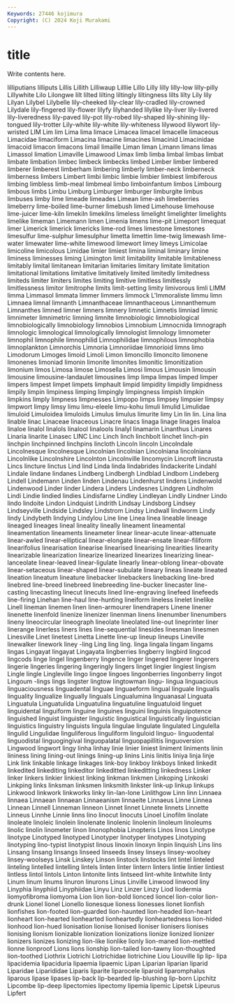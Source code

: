 ```yaml
---
Keywords: 27446 kojimura
Copyright: (C) 2024 Koji Murakami
---
```


# title

Write contents here.



lilliputians lilliputs Lillis Lillith Lilliwaup Lilllie Lillo
Lilly lilly lilly-low lilly-pilly Lillywhite Lilo Lilongwe lilt lilted lilting
liltingly liltingness lilts lilty Lily lily Lilyan Lilybel Lilybelle lily-cheeked
lily-clear lily-cradled lily-crowned Lilydale lily-fingered lily-flower lilyfy lilyhanded lilylike lily-liver
lily-livered lily-liveredness lily-paved lily-pot lily-robed lily-shaped lily-shining lily-tongued lily-trotter Lily-white
lily-white lily-whiteness lilywood lilywort lily-wristed LIM Lim lim Lima lima
limace Limacea limacel limacelle limaceous Limacidae limaciform Limacina limacine limacines
limacinid Limacinidae limacoid limacon limacons limail limaille Liman liman Limann
limans limas Limassol limation Limaville Limawood Limax limb limba limbal
limbas limbat limbate limbation limbec limbeck limbecks limbed Limber limber
limbered limberer limberest limberham limbering limberly limber-neck limberneck limberness limbers
Limbert limbi limbic limbie limbier limbiest limbiferous limbing limbless limb-meal
limbmeal limbo limboinfantum limbos Limbourg limbous limbs Limbu Limburg Limburger
limburger limburgite limbus limbuses limby lime limeade limeades Limean lime-ash
limeberries limeberry lime-boiled lime-burner limebush limed Limehouse limehouse lime-juicer lime-kiln
limekiln limekilns limeless limelight limelighter limelights limelike limeman Limemann limen
Limenia limens lime-pit Limeport limequat limer Limerick limerick limericks lime-rod
limes limestone limestones limesulfur lime-sulphur limesulphur limetta limettin lime-twig limewash
lime-water limewater lime-white limewood limewort limey limeys Limicolae limicoline limicolous
Limidae limier limiest limina liminal liminary limine liminess liminesses liming
Limington limit limitability limitable limitableness limitably limital limitanean limitarian limitaries
limitary limitate limitation limitational limitations limitative limitatively limited limitedly limitedness
limiteds limiter limiters limites limiting limitive limitless limitlessly limitlessness limitor
limitrophe limits limit-setting limity limivorous limli LIMM limma Limmasol limmata
limmer limmers limmock L'Immoraliste limmu limn Limnaea limnal limnanth Limnanthaceae
limnanthaceous Limnanthemum Limnanthes limned limner limners limnery limnetic Limnetis limniad
limnic limnimeter limnimetric limning limnite limnobiologic limnobiological limnobiologically limnobiology limnobios
Limnobium Limnocnida limnograph limnologic limnological limnologically limnologist limnology limnometer limnophil
limnophile limnophilid Limnophilidae limnophilous limnophobia limnoplankton Limnorchis Limnoria Limnoriidae limnorioid
limns limo Limodorum Limoges limoid Limoli Limon limoncillo limoncito limonene
limonenes limoniad limonin limonite limonites limonitic limonitization limonium limos Limosa
limose Limosella Limosi limous Limousin limousin limousine limousine-landaulet limousines limp
limpa limpas limped limper limpers limpest limpet limpets limphault limpid
limpidity limpidly limpidness limpily limpin limpiness limping limpingly limpingness limpish
limpkin limpkins limply limpness limpnesses Limpopo limps limpsey limpsier limpsy
limpwort limpy limsy limu limu-eleele limu-kohu limuli limulid Limulidae limuloid
Limuloidea limuloids Limulus limulus limurite limy Lin lin lin. Lina
lina linable linac Linaceae linaceous Linacre linacs linaga linage linages
linaloa linaloe linalol linalols linalool linalools linalyl linamarin Linanthus Linares
Linaria linarite Linasec LINC Linc Linch linch linchbolt linchet linch-pin
linchpin linchpinned linchpins lincloth Lincoln lincoln Lincolndale Lincolnesque lincolnesque Lincolnian
lincolnian Lincolniana lincolniana Lincolnlike Lincolnshire Lincolnton Lincolnville lincomycin Lincroft lincrusta
Lincs lincture linctus Lind lind Linda linda lindabrides lindackerite Lindahl
Lindale lindane lindanes Lindberg Lindbergh Lindblad Lindbom Lindeberg Lindell Lindemann
Linden linden Lindenau Lindenhurst lindens Lindenwold Lindenwood Linder linder Lindera
Linders Lindesnes Lindgren Lindholm Lindi Lindie lindied lindies Lindisfarne Lindley
Lindleyan Lindly Lindner Lindo lindo lindoite Lindon Lindquist Lindrith Lindsay
Lindsborg Lindsey Lindseyville Lindside Lindsley Lindstrom Lindsy Lindwall lindworm Lindy
lindy Lindybeth lindying Lindylou Line line Linea linea lineable lineage
lineaged lineages lineal lineality lineally lineament lineamental lineamentation lineaments lineameter
linear linear-acute linear-attenuate linear-awled linear-elliptical linear-elongate linear-ensate linear-filiform linearifolius linearisation
linearise linearised linearising linearities linearity linearizable linearization linearize linearized linearizes
linearizing linear-lanceolate linear-leaved linear-ligulate linearly linear-oblong linear-obovate linear-setaceous linear-shaped linear-subulate
lineary lineas lineate lineated lineation lineatum lineature linebacker linebackers linebacking
line-bred linebred line-breed linebreed linebreeding line-bucker linecaster line-casting linecasting linecut
linecuts lined line-engraving linefeed linefeeds line-firing Linehan line-haul line-hunting lineiform
lineless linelet linelike Linell lineman linemen linen linen-armourer linendrapers Linene
linener linenette linenfold linenize linenizer linenman linens linenumber linenumbers lineny
lineocircular lineograph lineolate lineolated line-out lineprinter liner linerange linerless liners
lines line-sequential linesides linesman linesmen Linesville Linet linetest Linetta Linette
line-up lineup lineups Lineville linewalker linework liney -ling Ling ling
ling. linga lingala lingam lingams lingas Lingayat lingayat Lingayata lingberries
lingberry lingbird lingcod lingcods linge lingel lingenberry lingence linger lingered
lingerer lingerers lingerie lingeries lingering lingeringly lingers linget lingier lingiest
lingism Lingle lingle Lingleville lingo lingoe lingoes lingonberries lingonberry lingot
Lingoum -lings lings lingster lingtow lingtowman lingu- lingua linguacious linguaciousness
linguadental linguae linguaeform lingual linguale lingualis linguality lingualize lingually linguals
Lingualumina linguanasal Linguata Linguatula Linguatulida Linguatulina linguatuline linguatuloid linguet linguidental
linguiform linguine linguines linguini linguinis linguipotence linguished linguist linguister linguistic
linguistical linguistically linguistician linguistics linguistry linguists lingula lingulae lingulate lingulated
Lingulella lingulid Lingulidae linguliferous linguliform linguloid linguo- linguodental linguodistal linguogingival
linguopalatal linguopapillitis linguoversion Lingwood lingwort lingy linha linhay linie linier
liniest liniment liniments linin lininess lining lining-out linings lining-up linins
Linis linitis liniya linja linje Link link linkable linkage linkages
link-boy linkboy linkboys linked linkedit linkedited linkediting linkeditor linkeditted linkeditting
linkedness Linker linker linkers linkier linkiest linking linkman linkmen Linkoping
Linkoski Linkping links linksman linksmen linksmith linkster link-up linkup linkups
Linkwood linkwork linkworks linky lin-lan-lone Linlithgow Linn linn Linnaea linnaea
Linnaean linnaean Linnaeanism linnaeite Linnaeus Linne Linnea Linnean Linnell Linneman
linneon Linnet linnet Linnete linnets Linnette Linneus Linnhe Linnie linns
lino linocut linocuts Linoel Linofilm linolate linoleate linoleic linolein linolenate
linolenic linolenin linoleum linoleums linolic linolin linometer linon linonophobia Linopteris
Linos linos Linotype linotype Linotyped linotyped Linotyper linotyper linotypes Linotyping
linotyping lino-typist linotypist linous linoxin linoxyn linpin linquish Lins lins
Linsang linsang linsangs linseed linseeds linsey linseys linsey-woolsey linsey-woolseys Linsk
Linskey Linson linstock linstocks lint lintel linteled linteling lintelled lintelling
lintels linten linter lintern linters lintie lintier lintiest lintless lintol
lintols Linton lintonite lints lintseed lint-white lintwhite linty Linum linum
linums linuron linurons Linus Linville Linwood linwood liny Linyphia linyphiid
Linyphiidae Linyu Linz Linzer Linzy Liod liodermia liomyofibroma liomyoma Lion
lion lion-bold lionced lioncel lion-color lion-drunk Lionel lionel Lionello lionesque
lioness lionesses lionet lionfish lionfishes lion-footed lion-guarded lion-haunted lion-headed lion-heart
lionheart lion-hearted lionhearted lionheartedly lionheartedness lion-hided lionhood lion-hued lionisation lionise
lionised lioniser lionisers lionises lionising lionism lionizable lionization lionizations lionize
lionized lionizer lionizers lionizes lionizing lion-like lionlike lionly lion-maned lion-mettled
lionne lionproof Lions lions lionship lion-tailed lion-tawny lion-thoughted lion-toothed Liothrix
Liotrichi Liotrichidae liotrichine Liou Liouville lip lip- lipa lipacidemia lipaciduria
lipaemia lipaemic Lipan Liparian liparian liparid Liparidae Liparididae Liparis liparite
liparocele liparoid liparomphalus liparous lipase lipases lip-back lip-bearded lip-blushing lip-born
Lipchitz Lipcombe lip-deep lipectomies lipectomy lipemia lipemic Lipetsk Lipeurus Lipfert
